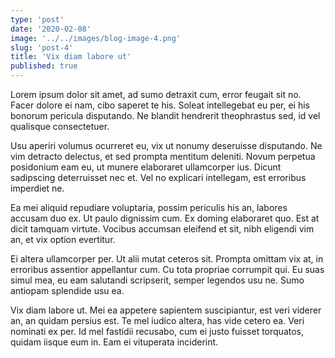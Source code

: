 ```yaml
---
type: 'post'
date: '2020-02-08'
image: '../../images/blog-image-4.png'
slug: 'post-4'
title: 'Vix diam labore ut'
published: true
---
```


Lorem ipsum dolor sit amet, ad sumo detraxit cum, error feugait sit no. Facer dolore ei nam, cibo saperet te his. Soleat intellegebat eu per, ei his bonorum pericula disputando. Ne blandit hendrerit theophrastus sed, id vel qualisque consectetuer.

Usu aperiri volumus ocurreret eu, vix ut nonumy deseruisse disputando. Ne vim detracto delectus, et sed prompta mentitum deleniti. Novum perpetua posidonium eam eu, ut munere elaboraret ullamcorper ius. Dicunt sadipscing deterruisset nec et. Vel no explicari intellegam, est erroribus imperdiet ne.

Ea mei aliquid repudiare voluptaria, possim periculis his an, labores accusam duo ex. Ut paulo dignissim cum. Ex doming elaboraret quo. Est at dicit tamquam virtute. Vocibus accumsan eleifend et sit, nibh eligendi vim an, et vix option evertitur.

Ei altera ullamcorper per. Ut alii mutat ceteros sit. Prompta omittam vix at, in erroribus assentior appellantur cum. Cu tota propriae corrumpit qui. Eu suas simul mea, eu eam salutandi scripserit, semper legendos usu ne. Sumo antiopam splendide usu ea.

Vix diam labore ut. Mei ea appetere sapientem suscipiantur, est veri viderer an, an quidam persius est. Te mel iudico altera, has vide cetero ea. Veri nominati ex per. Id mel fastidii recusabo, cum ei justo fuisset torquatos, quidam iisque eum in. Eam ei vituperata inciderint.